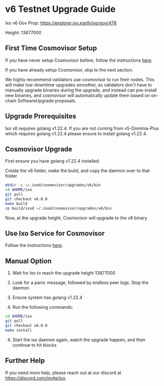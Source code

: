 # v6 Testnet Upgrade Guide

Ixo v6 Gov Prop: <https://explorer.ixo.earth/ixo/gov/478>

Height: 13877000

## First Time Cosmovisor Setup

If you have never setup Cosmovisor before, follow the instructions [here](../v2/guide.md#first-time-cosmovisor-setup).

If you have already setup Cosmovisor, skip to the next section.

We highly recommend validators use cosmovisor to run their nodes. This
will make low-downtime upgrades smoother, as validators don't have to
manually upgrade binaries during the upgrade, and instead can
pre-install new binaries, and cosmovisor will automatically update them
based on on-chain SoftwareUpgrade proposals.

## Upgrade Prerequisites

Ixo v6 requires golang v1.22.4. If you are not coming from v5-Dominia-Plus which
requires golang v1.22.4 please ensure to install golang v1.22.4.

## Cosmovisor Upgrade

First ensure you have golang v1.22.4 installed.

Create the v6 folder, make the build, and copy the daemon over to that folder

```sh
mkdir -p ~/.ixod/cosmovisor/upgrades/v6/bin
cd $HOME/ixo
git pull
git checkout v6.0.0
make build
cp build/ixod ~/.ixod/cosmovisor/upgrades/v6/bin
```

Now, at the upgrade height, Cosmovisor will upgrade to the v6 binary

## Use Ixo Service for Cosmovisor

Follow the instructions [here](../v2/guide.md#use-ixo-service-for-cosmovisor).

## Manual Option

1. Wait for Ixo to reach the upgrade height 13877000

2. Look for a panic message, followed by endless peer logs. Stop the daemon

3. Ensure system has golang v1.22.4

4. Run the following commands:

```sh
cd $HOME/ixo
git pull
git checkout v6.0.0
make install
```

4. Start the ixo daemon again, watch the upgrade happen, and then continue to hit blocks

## Further Help

If you need more help, please reach out at our discord at <https://discord.com/invite/ixo>.
